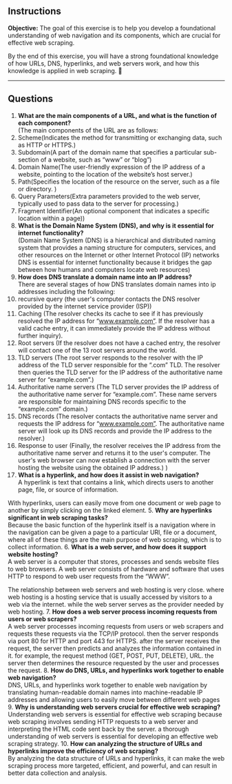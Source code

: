 ## **Instructions**  
**Objective:** The goal of this exercise is to help you develop a foundational understanding of web navigation and its components, which are crucial for effective web scraping.

By the end of this exercise, you will have a strong foundational knowledge of how URLs, DNS, hyperlinks, and web servers work, and how this knowledge is applied in web scraping. 🚀  

---

## **Questions**  
1. **What are the main components of a URL, and what is the function of each component?**  
(The main components of the URL are as follows:
1. Scheme(Indicates the method for transmitting or exchanging data, such as HTTP or HTTPS.)
2. Subdomain(A part of the domain name that specifies a particular sub-section of a website, such as “www” or “blog”)
3. Domain Name(The user-friendly expression of the IP address of a website, pointing to the location of the website’s host server.)
4. Path(Specifies the location of the resource on the server, such as a file or directory. )
5. Query Parameters(Extra parameters provided to the web server, typically used to pass data to the server for processing.)
6. Fragment Identifier(An optional component that indicates a specific location within a page))
2. **What is the Domain Name System (DNS), and why is it essential for internet functionality?**  
(Domain Name System (DNS) is a hierarchical and distributed naming system that provides a naming structure for computers, services, and other resources on the Internet or other Internet Protocol (IP) networks DNS is essential for internet functionality because it bridges the gap between how humans and computers locate web resources)
3. **How does DNS translate a domain name into an IP address?**  
There are several stages of how DNS translates domain names into ip addresses including the following:
1. recursive query (the user's computer contacts the DNS resolver provided by the internet service provider (ISP))
2. Caching (The resolver checks its cache to see if it has previously resolved the IP address for “www.example.com”. If the resolver has a valid cache entry, it can immediately provide the IP address without further inquiry).
3. Root servers (If the resolver does not have a cached entry, the resolver will contact one of the 13 root servers around the world.
4. TLD servers (The root server responds to the resolver with the IP address of the TLD server responsible for the “.com” TLD. The resolver then queries the TLD server for the IP address of the authoritative name server for “example.com”.)
5. Authoritative name servers (The TLD server provides the IP address of the authoritative name server for “example.com”. These name servers are responsible for maintaining DNS records specific to the “example.com” domain.)
6. DNS records (The resolver contacts the authoritative name server and requests the IP address for “www.example.com”. The authoritative name server will look up its DNS records and provide the IP address to the resolver.)
7. Response to user (Finally, the resolver receives the IP address from the authoritative name server and returns it to the user's computer. The user's web browser can now establish a connection with the server hosting the website using the obtained IP address.)
)
4. **What is a hyperlink, and how does it assist in web navigation?**  
A hyperlink is text that contains a link, which directs users to another page, file, or source of information.

With hyperlinks, users can easily move from one document or web page to another by simply clicking on the linked element.
5. **Why are hyperlinks significant in web scraping tasks?**  
Because the basic function of the hyperlink itself is a navigation where in the navigation can be given a page to a particular URl, file or a document, where all of these things are the main purpose of web scraping, which is to collect information.
6. **What is a web server, and how does it support website hosting?**  
A web server is a computer that stores, processes and sends website files to web browsers. A web server consists of hardware and software that uses HTTP to respond to web user requests from the “WWW”.

The relationship between web servers and web hosting is very close. where web hosting is a hosting service that is usually accessed by visitors to a web via the internet. while the web server serves as the provider needed by web hosting.
7. **How does a web server process incoming requests from users or web scrapers?**  
A web server processes incoming requests from users or web scrapers and requests these requests via the TCP/IP protocol. then the server responds via port 80 for HTTP and port 443 for HTTPS. after the server receives the request, the server then predicts and analyzes the information contained in it. for example, the request method (GET, POST, PUT, DELETE), URL. the server then determines the resource requested by the user and processes the request.
8. **How do DNS, URLs, and hyperlinks work together to enable web navigation?**  
DNS, URLs, and hyperlinks work together to enable web navigation by translating human-readable domain names into machine-readable IP addresses and allowing users to easily move between different web pages 
9. **Why is understanding web servers crucial for effective web scraping?**  
Understanding web servers is essential for effective web scraping because web scraping involves sending HTTP requests to a web server and interpreting the HTML code sent back by the server. a thorough understanding of web servers is essential for developing an effective web scraping strategy.
10. **How can analyzing the structure of URLs and hyperlinks improve the efficiency of web scraping?**  
By analyzing the data structure of URLs and hyperlinks, it can make the web scraping process more targeted, efficient, and powerful, and can result in better data collection and analysis.